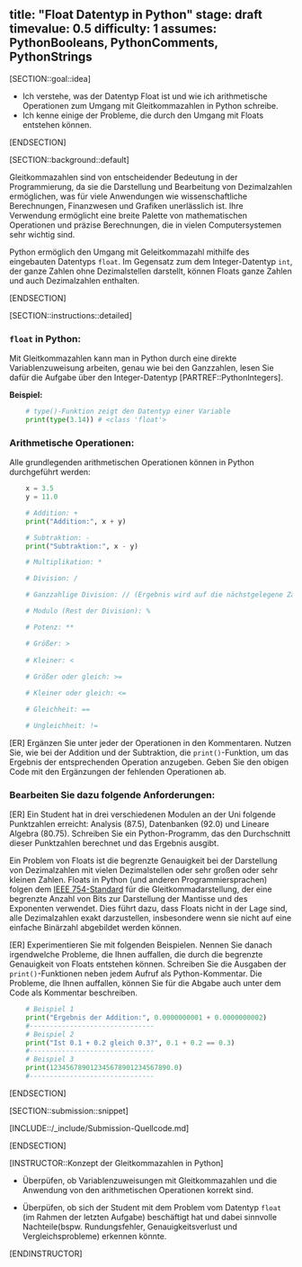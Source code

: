 title: "Float Datentyp in Python"
stage: draft
timevalue: 0.5
difficulty: 1
assumes: PythonBooleans, PythonComments, PythonStrings
---

[SECTION::goal::idea]

- Ich verstehe, was der Datentyp Float ist und wie ich arithmetische Operationen zum
Umgang mit Gleitkommazahlen in Python schreibe.
- Ich kenne einige der Probleme, die durch den Umgang mit Floats entstehen können. 

[ENDSECTION]

[SECTION::background::default]

Gleitkommazahlen sind von entscheidender Bedeutung in der Programmierung,
da sie die Darstellung und Bearbeitung von Dezimalzahlen ermöglichen,
was für viele Anwendungen wie wissenschaftliche Berechnungen,
Finanzwesen und Grafiken unerlässlich ist.
Ihre Verwendung ermöglicht eine breite Palette von mathematischen Operationen und
präzise Berechnungen, die in vielen Computersystemen sehr wichtig sind. 

Python ermöglich den Umgang mit Geleitkommazahl mithilfe des eingebauten Datentyps `float`.
Im Gegensatz zum dem Integer-Datentyp `int`, der ganze Zahlen ohne Dezimalstellen darstellt,
können Floats ganze Zahlen und auch Dezimalzahlen enthalten.

[ENDSECTION]

[SECTION::instructions::detailed]

### `float` in Python:

Mit Gleitkommazahlen kann man in Python durch eine direkte Variablenzuweisung arbeiten,
genau wie bei den Ganzzahlen,
lesen Sie dafür die Aufgabe über den Integer-Datentyp [PARTREF::PythonIntegers].

**Beispiel:**
```python
    # type()-Funktion zeigt den Datentyp einer Variable
    print(type(3.14)) # <class 'float'>
```

### Arithmetische Operationen:

Alle grundlegenden arithmetischen Operationen können in Python durchgeführt werden:

```python
    x = 3.5
    y = 11.0

    # Addition: +
    print("Addition:", x + y)

    # Subtraktion: -
    print("Subtraktion:", x - y)

    # Multiplikation: *

    # Division: /

    # Ganzzahlige Division: // (Ergebnis wird auf die nächstgelegene Zahl gerundet)

    # Modulo (Rest der Division): %

    # Potenz: **

    # Größer: >
    
    # Kleiner: <
    
    # Größer oder gleich: >=

    # Kleiner oder gleich: <=

    # Gleichheit: == 

    # Ungleichheit: !=

```

[ER] Ergänzen Sie unter jeder der Operationen in den Kommentaren.
Nutzen Sie, wie bei der Addition und der Subtraktion, die `print()`-Funktion,
um das Ergebnis der entsprechenden Operation anzugeben.
Geben Sie den obigen Code mit den Ergänzungen der fehlenden Operationen ab.

### Bearbeiten Sie dazu folgende Anforderungen:

[ER] Ein Student hat in drei verschiedenen Modulen an der Uni folgende Punktzahlen erreicht:
Analysis (87.5), Datenbanken (92.0) und Lineare Algebra (80.75). Schreiben Sie ein Python-Programm,
das den Durchschnitt dieser Punktzahlen berechnet und das Ergebnis ausgibt.

Ein Problem von Floats ist die begrenzte Genauigkeit bei der Darstellung von Dezimalzahlen mit
vielen Dezimalstellen oder sehr großen oder sehr kleinen Zahlen.
Floats in Python (und anderen Programmiersprachen) folgen dem
[IEEE 754-Standard](https://de.wikipedia.org/wiki/IEEE_754) für die Gleitkommadarstellung,
der eine begrenzte Anzahl von Bits zur Darstellung der Mantisse und des Exponenten verwendet.
Dies führt dazu, dass Floats nicht in der Lage sind, alle Dezimalzahlen exakt darzustellen,
insbesondere wenn sie nicht auf eine einfache Binärzahl abgebildet werden können.

[ER] Experimentieren Sie mit folgenden Beispielen. Nennen Sie danach irgendwelche Probleme,
die Ihnen auffallen, die durch die begrenzte Genauigkeit von Floats entstehen können.
Schreiben Sie die Ausgaben der `print()`-Funktionen neben jedem Aufruf
als Python-Kommentar. Die Probleme, die Ihnen auffallen,
können Sie für die Abgabe auch unter dem Code als Kommentar beschreiben.

```python
    # Beispiel 1
    print("Ergebnis der Addition:", 0.0000000001 + 0.0000000002)
    #-------------------------------
    # Beispiel 2
    print("Ist 0.1 + 0.2 gleich 0.3?", 0.1 + 0.2 == 0.3)
    #-------------------------------
    # Beispiel 3
    print(123456789012345678901234567890.0)
    #-------------------------------
```

[ENDSECTION]

[SECTION::submission::snippet]

[INCLUDE::/_include/Submission-Quellcode.md]

[ENDSECTION]

[INSTRUCTOR::Konzept der Gleitkommazahlen in Python]

- Überpüfen, ob Variablenzuweisungen mit Gleitkommazahlen und
die Anwendung von den arithmetischen Operationen korrekt sind.

- Überpüfen, ob sich der Student mit dem Problem vom Datentyp `float`
(im Rahmen der letzten Aufgabe) beschäftigt hat und
dabei sinnvolle Nachteile(bspw. Rundungsfehler, Genauigkeitsverlust und Vergleichsprobleme)
erkennen könnte.

[ENDINSTRUCTOR]